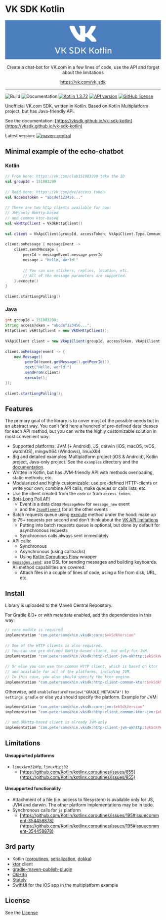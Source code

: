 # VK SDK Kotlin
![cover](docs/images/cover.png)

<p align="center">Create a chat-bot for VK.com in a few lines of code, use the API and forget about the limitations</p>
<p align="center"><a href="https://vk.com/vk_sdk">https://vk.com/vk_sdk</a></p>

---

![Build](https://github.com/vksdk/vk-sdk-kotlin/workflows/Release/badge.svg) ![Documentation](https://github.com/vksdk/vk-sdk-kotlin/workflows/Documentation/badge.svg) [![Kotlin 1.3.72](https://img.shields.io/badge/Kotlin-1.3.72-blue.svg?style=flat)](http://kotlinlang.org) [![API version](https://img.shields.io/badge/API%20version-5.103-blue?style=flat&logo=vk&logoColor=white)](https://vk.com/dev/versions)
[![GitHub license](https://img.shields.io/badge/License-MIT-yellow.svg?style=flat)](https://github.com/vksdk/vk-sdk-kotlin/blob/master/LICENSE)

Unofficial VK.com SDK, written in Kotlin.
Based on Kotlin Multiplatform project, but has Java-friendly API.

See the documentation: [https://vksdk.github.io/vk-sdk-kotlin](https://vksdk.github.io/vk-sdk-kotlin)

Latest version:  [![maven-central](https://img.shields.io/badge/Maven%20Central-0.0.5-yellowgreen?style=flat)](https://search.maven.org/search?q=g:com.petersamokhin.vksdk)

## Minimal example of the echo-chatbot

### Kotlin
```kotlin
// From here: https://vk.com/club151083290 take the ID
val groupId = 151083290

// Read more: https://vk.com/dev/access_token
val accessToken = "abcdef123456..."

// There are two http clients available for now: 
// JVM-only OkHttp-based
// and common ktor-based
val vkHttpClient = VkOkHttpClient()

val client = VkApiClient(groupId, accessToken, VkApiClient.Type.Community, VkSettings(vkHttpClient))

client.onMessage { messageEvent ->
    client.sendMessage {
        peerId = messageEvent.message.peerId
        message = "Hello, World!"

        // You can use stickers, replies, location, etc.
        // All of the message parameters are supported.
    }.execute()
}

client.startLongPolling()
```

### Java
```java
int groupId = 151083290;
String accessToken = "abcdef123456...";
HttpClient vkHttpClient = new VkOkHttpClient();

VkApiClient client = new VkApiClient(groupId, accessToken, VkApiClient.Type.Community, new VkSettings(vkHttpClient));

client.onMessage(event -> {
    new Message()
        .peerId(event.getMessage().getPeerId())
        .text("Hello, world!")
        .sendFrom(client)
        .execute();
});

client.startLongPolling();
```

## Features
The primary goal of the library is to cover most of the possible needs but in an abstract way.
You can't find here a hundred of pre-defined data classes for each API method, but you can write the highly customizable solution in most convenient way.

- Supported platforms: JVM (+ Android), JS, darwin (iOS, macOS, tvOS, watchOS), mingwX64 (Windows), linuxX64
- Big and detailed examples: Multiplatform project (iOS & Android), Kotlin project, Java-only project. See the `examples` directory and the [documentation](https://vksdk.github.io/vk-sdk-kotlin/usage/).
- Written in Kotlin, but has JVM-friendly API with methods overloading, static methods, etc.
- Modularized and highly customizable: use pre-defined HTTP-clients or write your own; combine API calls, make queues or calls lists, etc.
- Use the client created from the `code` or from `access_token`.
- [Bots Long Poll API](https://vk.com/dev/bots_longpoll)
    - Event is a data class `MessageNew` for `message_new` event
    - and the [`JsonElement`](https://github.com/Kotlin/kotlinx.serialization) for all the other events
- Batch requests queue using [execute](https://vk.com/dev/execute) method under the hood: make up to 75+ requests per second and don't think about the [VK API limitations](https://vk.com/dev/api_requests?f=Limits%20and%20recommendations)
    - Putting into batch requests queue is optional, but done by default for asynchronous requests
    - Synchronous calls always sent immediately
- API calls:
    - Synchronous
    - Asynchronous (using callbacks)
    - Using [Kotlin Coroutines Flow](https://kotlinlang.org/docs/reference/coroutines/flow.html) wrapper
- [`messages.send`](https://vk.com/dev/messages.send): use DSL for sending messages and building keyboards. All method capabilities are covered.
    - Attach files in a couple of lines of code, using a file from disk, URL, etc.
  
## Install
Library is uploaded to the Maven Central Repository.

For Gradle 6.0+ or with metadata enabled, add the dependencies in this way:
```groovy
// core module is required
implementation "com.petersamokhin.vksdk:core:$vkSdkVersion"

// One of the HTTP clients is also required.
// You can use pre-defined OkHttp-based client, but only for JVM.
implementation "com.petersamokhin.vksdk:http-client-jvm-okhttp:$vkSdkVersion"

// Or else you can use the common HTTP client, which is based on ktor 
// and available for all of the platforms, including JVM.
// In this case, you also should specify the ktor engine.
implementation "com.petersamokhin.vksdk:http-client-common-ktor:$vkSdkVersion"
```

Otherwise, add `enableFeaturePreview("GRADLE_METADATA")` to `settings.gradle` or else you should specify the platform.
Example for JVM:
```groovy
implementation "com.petersamokhin.vksdk:core-jvm:$vkSdkVersion"
implementation "com.petersamokhin.vksdk:http-client-common-ktor-jvm:$vkSdkVersion"

// and OkHttp-based client is already JVM-only
implementation "com.petersamokhin.vksdk:http-client-jvm-okhttp:$vkSdkVersion"
```

## Limitations
#### Unsupported platforms
- `linuxArm32Hfp`, `linuxMips32`
    - [https://github.com/Kotlin/kotlinx.coroutines/issues/855](https://github.com/Kotlin/kotlinx.coroutines/issues/855)

#### Unsupported functionality
- Attachment of a file (i.e. access to filesystem) is available only for JS, JVM and darwin. The other platform implementations may be in todo. 
- Synchronous calls for `js` platform
    - [https://github.com/Kotlin/kotlinx.coroutines/issues/195#issuecomment-354458878](https://github.com/Kotlin/kotlinx.coroutines/issues/195#issuecomment-354458878)

## 3rd party
- Kotlin ([coroutines](https://github.com/Kotlin/kotlinx.coroutines), [serialization](https://github.com/Kotlin/kotlinx.serialization), [dokka](https://github.com/Kotlin/dokka))
- [ktor](https://github.com/ktorio/ktor) client
- [gradle-maven-publish-plugin](https://github.com/vanniktech/gradle-maven-publish-plugin)
- [OkHttp](https://github.com/square/okhttp)
- [Stately](https://github.com/touchlab/Stately)
- SwiftUI for the iOS app in the multiplatform example

## License
See the [License](https://github.com/vksdk/vk-sdk-kotlin/blob/master/LICENSE)